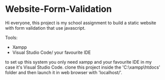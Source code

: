 # Website-Form-Validation

 Hi everyone, this project is my school assignment to build a static website with form validation that use javascript.
 
 Tools:
- Xampp
- Visual Studio Code/ your favourite IDE

to set up this system you only need xampp and your favourite IDE in my case it's Visual Studio Code.
clone this project inside the 'C:\xampp\htdocs' folder and then launch it in web browser with 'localhost/<foldername>'.
